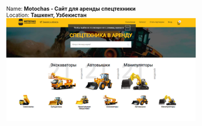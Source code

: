 Name: **Motochas - Сайт для аренды спецтехники**  
Location: **Ташкент, Узбекистан**  
![The San Juan Mountains are beautiful!](/main.jpg "San Juan Mountains")   